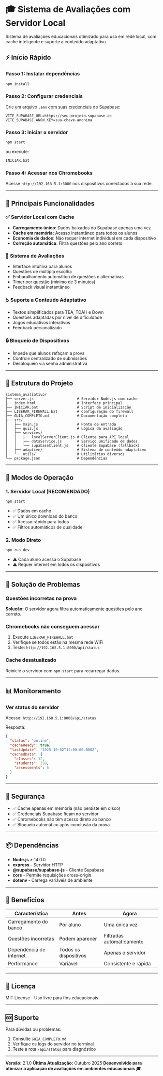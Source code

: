 # 🎓 Sistema de Avaliações com Servidor Local

Sistema de avaliações educacionais otimizado para uso em rede local, com cache inteligente e suporte a conteúdo adaptativo.

## ⚡ Início Rápido

### Passo 1: Instalar dependências
```bash
npm install
```

### Passo 2: Configurar credenciais
Crie um arquivo `.env` com suas credenciais do Supabase:
```env
VITE_SUPABASE_URL=https://seu-projeto.supabase.co
VITE_SUPABASE_ANON_KEY=sua-chave-anonima
```

### Passo 3: Iniciar o servidor
```bash
npm start
```
ou execute:
```bash
INICIAR.bat
```

### Passo 4: Acessar nos Chromebooks
Acesse `http://192.168.5.1:8000` nos dispositivos conectados à sua rede.

---

## 🌟 Principais Funcionalidades

### ✅ Servidor Local com Cache
- **Carregamento único:** Dados baixados do Supabase apenas uma vez
- **Cache em memória:** Acesso instantâneo para todos os alunos
- **Economia de dados:** Não requer internet individual em cada dispositivo
- **Correção automática:** Filtra questões pelo ano correto

### 📝 Sistema de Avaliações
- Interface intuitiva para alunos
- Questões de múltipla escolha
- Embaralhamento automático de questões e alternativas
- Timer por questão (mínimo de 3 minutos)
- Feedback visual instantâneo

### ♿ Suporte a Conteúdo Adaptativo
- Textos simplificados para TEA, TDAH e Down
- Questões adaptadas por nível de dificuldade
- Jogos educativos interativos
- Feedback personalizado

### 🔒 Bloqueio de Dispositivos
- Impede que alunos refaçam a prova
- Controle centralizado de submissões
- Desbloqueio via senha administrativa

---

## 📁 Estrutura do Projeto

```
sistema_avaliativo/
├── server.js                    # Servidor Node.js com cache
├── index.html                   # Interface principal
├── INICIAR.bat                  # Script de inicialização
├── LIBERAR_FIREWALL.bat         # Configuração do firewall
├── GUIA_COMPLETO.md             # Documentação completa
├── src/
│   ├── main.js                  # Ponto de entrada
│   ├── quiz.js                  # Lógica da avaliação
│   ├── services/
│   │   ├── localServerClient.js # Cliente para API local
│   │   ├── dataService.js       # Serviço unificado de dados
│   │   └── supabaseClient.js    # Cliente Supabase (fallback)
│   ├── adaptive/                # Sistema de conteúdo adaptativo
│   └── utils/                   # Utilitários diversos
└── package.json                 # Dependências
```

---

## 🔧 Modos de Operação

### 1. Servidor Local (RECOMENDADO)
```bash
npm start
```
- ✅ Dados em cache
- ✅ Um único download do banco
- ✅ Acesso rápido para todos
- ✅ Filtros automáticos de qualidade

### 2. Modo Direto
```bash
npm run dev
```
- ⚠️ Cada aluno acessa o Supabase
- ⚠️ Requer internet em todos os dispositivos

---

## 🐛 Solução de Problemas

### Questões incorretas na prova
**Solução:** O servidor agora filtra automaticamente questões pelo ano correto.

### Chromebooks não conseguem acessar
1. Execute `LIBERAR_FIREWALL.bat`
2. Verifique se todos estão na mesma rede WiFi
3. Teste: `http://192.168.5.1:8000/api/status`

### Cache desatualizado
Reinicie o servidor com `npm start` para recarregar dados.

---

## 📊 Monitoramento

### Ver status do servidor
Acesse: `http://192.168.5.1:8000/api/status`

Resposta:
```json
{
  "status": "online",
  "cacheReady": true,
  "lastUpdate": "2025-10-02T12:00:00.000Z",
  "cachedData": {
    "classes": 12,
    "students": 350,
    "assessments": 6
  }
}
```

---

## 🔐 Segurança

- ✅ Cache apenas em memória (não persiste em disco)
- ✅ Credenciais Supabase ficam no servidor
- ✅ Chromebooks não têm acesso direto ao banco
- ✅ Bloqueio automático após conclusão da prova

---

## 📦 Dependências

- **Node.js** ≥ 14.0.0
- **express** - Servidor HTTP
- **@supabase/supabase-js** - Cliente Supabase
- **cors** - Permite requisições cross-origin
- **dotenv** - Carrega variáveis de ambiente

---

## 🎯 Benefícios

| Característica | Antes | Agora |
|---|---|---|
| Carregamento do banco | Por aluno | Uma única vez |
| Questões incorretas | Podem aparecer | Filtradas automaticamente |
| Dependência de internet | Todos os dispositivos | Apenas o servidor |
| Performance | Variável | Consistente e rápida |

---

## 📝 Licença

MIT License - Uso livre para fins educacionais

---

## 🆘 Suporte

Para dúvidas ou problemas:
1. Consulte `GUIA_COMPLETO.md`
2. Verifique os logs do servidor no terminal
3. Teste a rota `/api/status` para diagnóstico

---

**Versão:** 2.1.0
**Última Atualização:** Outubro 2025
**Desenvolvido para otimizar a aplicação de avaliações em ambientes educacionais** 🎓
